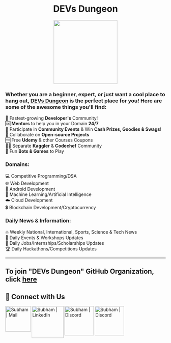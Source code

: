 <h1 align="center">DEVs Dungeon</h1>

<div align=center>
    <img width="200px" src="https://github.com/Devs-Dungeon/.github/blob/main/profile/profile%20pic.jpg" />
</div>


### Whether you are a beginner, expert, or just want a cool place to hang out, [DEVs Dungeon](https://github.com/Devs-Dungeon) is the perfect place for you! Here are some of the awesome things you'll find:

:busts_in_silhouette: Fastest-growing **Developer's** Community!  
:sos: **Mentors** to help you in your Domain **24/7**  
:gift: Participate in **Community Events** & Win **Cash Prizes, Goodies & Swags**!  
:book: Collaborate on **Open-source Projects**  
:free: Free **Udemy** & other Courses Coupons  
:man_technologist: Separate **Kaggler** & **Codechef** Community   
:tada: Fun **Bots & Games** to Play  

### Domains:
:computer: Competitive Programming/DSA  
:globe_with_meridians: Web Development  
📱  Android Development  
:robot: Machine Learning/Artificial Intelligence  
:cloud: Cloud Development  
:heavy_dollar_sign:  Blockchain Development/Cryptocurrency  

### Daily News & Information:
:fire: Weekly National, International, Sports, Science & Tech News  
:ticket: Daily Events & Workshops Updates  
:briefcase: Daily Jobs/Internships/Scholarships Updates  
🏆 Daily Hackathons/Competitions Updates  

---

## To join "DEVs Dungeon" GitHub Organization, click [here](https://github.com/Devs-Dungeon/support/issues/new?assignees=&labels=invite+me+to+the+organisation&template=invitation.yml&title=Please+invite+me+to+the+GitHub+Community+Organization)

## 🔗 Connect with Us
[<img align="left" alt="Subham | Mail" width="80px" src="https://img.shields.io/badge/-Gmail-000000?logo=gmail&Color=0A66C2&style=flat-square" />][mail]
[<img align="left" alt="Subham | LinkedIn" width="100px" src="https://img.shields.io/badge/-LinkedIn-000000?logo=linkedin&Color=0A66C2&style=flat-square" />][linkedin]
[<img align="left" alt="Subham | Discord" width="92px" src="https://img.shields.io/badge/-Twitter-000000?logo=twitter&Color=0A66C2&style=flat-square" />][twitter]
[<img align="left" alt="Subham | Discord" width="92px" src="https://img.shields.io/badge/-Discord-000000?logo=discord&Color=0A66C2&style=flat-square" />][discord]

[mail]: mailto:devs.dungeon.community@gmail.com
[linkedin]: https://www.linkedin.com/company/devs-dungeon/
[twitter]: https://twitter.com/devs_dungeon
[discord]: https://discord.gg/ceMXzhfaka


